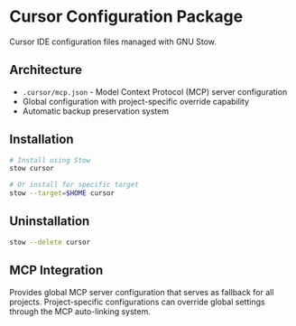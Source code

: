 # Cursor Configuration Package

Cursor IDE configuration files managed with GNU Stow.

## Architecture

- `.cursor/mcp.json` - Model Context Protocol (MCP) server configuration
- Global configuration with project-specific override capability
- Automatic backup preservation system

## Installation

```bash
# Install using Stow
stow cursor

# Or install for specific target
stow --target=$HOME cursor
```

## Uninstallation

```bash
stow --delete cursor
```

## MCP Integration

Provides global MCP server configuration that serves as fallback for all projects. Project-specific configurations can override global settings through the MCP auto-linking system.
